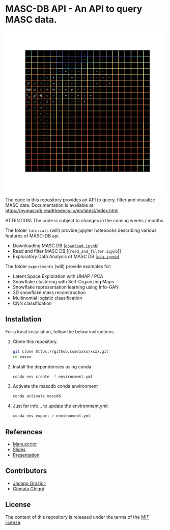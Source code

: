 # MASC-DB API - An API to query MASC data.

![Snowflake_SOM_Clustering](./figs/SOM_Clustering/MASC_SOM_Cluster.png)

The code in this repository provides an API to query, filter and visualize MASC data.
Documentation is available at https://pymascdb.readthedocs.io/en/latest/index.html

ATTENTION: The code is subject to changes in the coming weeks / months.

The folder `tutorials` (will) provide jupyter notebooks describing various features of MASC-DB api.
- Downloading MASC DB  [[`download.ipynb`]]
- Read and filter MASC DB [[`read_and_filter.ipynb`]]
- Exploratory Data Analysis of MASC DB [[`eda.ipynb`]]

[`download.ipynb`]: https://nbviewer.jupyter.org/github/deepsphere/deepsphere-weather/blob/outputs/tutorials/spherical_grids.ipynb
[`eda.ipynb`]: https://nbviewer.jupyter.org/github/deepsphere/deepsphere-weather/blob/outputs/tutorials/interpolation_pooling.ipynb

The folder `experiments` (will) provide examples for:
- Latent Space Exploration with UMAP / PCA
- Snowflake clustering with Self-Organizing Maps
- Snowflake representation learning using Info-GAN 
- 3D snowflake mass reconstruction 
- Multinomial logistic classification
- CNN classification

## Installation

For a local installation, follow the below instructions.

1. Clone this repository.
   ```sh
   git clone https://github.com/xxxx/xxxx.git
   cd xxxxx
   ```

2. Install the dependencies using conda:
   ```sh
   conda env create -f environment.yml
   ```
3. Activate the mascdb conda environment 
   ```sh
   conda activate mascdb
   ```
   
4. Just for info... to update the environment.yml: 
   ```sh
   conda env export > environment.yml
   ```

## References 

- [Manuscript](https://XXXX)
- [Slides](https://XXXX)
- [Presentation](https://XXXX)

## Contributors

* [Jacopo Grazioli](https://people.epfl.ch/jacopo.grazioli) 
* [Gionata Ghiggi](https://people.epfl.ch/gionata.ghiggi)

## License

The content of this repository is released under the terms of the [MIT license](LICENSE.txt).
